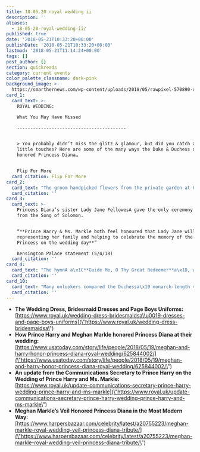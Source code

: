 ```yaml
---
title: 18.05.20 royal wedding ii
description: ''
aliases:
  - 18-05-20-royal-wedding-ii/
published: true
date: '2018-05-21T10:33:20+00:00'
publishDate: '2018-05-21T10:33:20+00:00'
lastmod: '2018-05-21T11:14:24+00:00'
tags: []
post_author: []
section: quickreads
category: current events
color_palette_classname: dark-pink
background_image: >-
  https://smarthernews.com/wp-content/uploads/2018/05/rawpixel-570890-unsplash-scaled.jpg
card_1:
  card_text: >-
    ROYAL WEDDING:  

    What You May Have Missed

    -----------------------------------------


    > You probably didn’t miss the glitz & glamour, but did you catch all of the
    little touches? Here are some of the many ways the Duke & Duchess of Sussex
    honored Princess Diana…


    Flip For More
  card_citation: Flip For More
card_2:
  card_text: "The groom handpicked flowers from the private garden at Kensington Palace to add to his bride’s bouquet, which included:\n\n*   Forget-Me-Nots: **Princess Dianaa\x19s favorite flower**\n*   Myrtle sprigs from stems plantedA by Queen Victoria in 1845 and a plant grown from the myrtle, which was also used in The Queena\x19s wedding bouquet in 1947"
  card_citation: ''
card_3:
  card_text: >-
    Princess Diana’s sister Lady Jane FellowesA gave the only ceremony reading –
    from the Song of Solomon.


    “**Prince Harry & Ms. Markle both feel honoured that Lady Jane will be
    representing her family and helping to celebrate the memory of the late
    Princess on the wedding day**”  

    Kensington Palace statement (5/4/18)
  card_citation: ''
card_4:
  card_text: "The hymnA a\x1C**Guide Me, O Thy Great Redeemer**a\x1D, which was sung at the wedding, was also sung during Princess Dianaa\x19s 1997 funeral.\n\nElton John, whoA performed “**Goodbye England’s Rose**“, a re-written version of “Candle in the Wind”, at Princess Diana’s funeral, was a wedding guest. He also performed at the lunchtime reception following the wedding."
  card_citation: ''
card_10:
  card_text: "Many onlookers compared the Duchessa\x19 monarch-length veil to Princess Dianaa\x19s veil from her 1981 wedding to Prince Charles. Unlike Diana's, hers featured embroidered flowers from each of the Commonwealth's 53 countries.\n\n[view sources](https://smarthernews.com/18-05-20-royal-wedding-ii/)"
  card_citation: ''
---
```

*   **The Wedding Dress, Bridesmaid Dresses and Page Boys Uniforms:** [https://www.royal.uk/wedding-dress-bridesmaidsa\\u0019-dresses-and-page-boys-uniforms](\"https://www.royal.uk/wedding-dress-bridesmaidsa\")
*   **How Prince Harry and Meghan Markle honored Princess Diana at their wedding:** [https://www.usatoday.com/story/life/people/2018/05/19/meghan-and-harry-honor-princess-diana-royal-wedding/625844002/](\"https://www.usatoday.com/story/life/people/2018/05/19/meghan-and-harry-honor-princess-diana-royal-wedding/625844002/\")
*   **An update from the Communications Secretary to Prince Harry on the Wedding of Prince Harry and Ms. Markle:** [https://www.royal.uk/update-communications-secretary-prince-harry-wedding-prince-harry-and-ms-markle](\"https://www.royal.uk/update-communications-secretary-prince-harry-wedding-prince-harry-and-ms-markle\")
*   **Meghan Markle’s Veil Honored Princess Diana in the Most Modern Way:** [https://www.harpersbazaar.com/celebrity/latest/a20755223/meghan-markle-royal-wedding-veil-princess-diana-tribute/](\"https://www.harpersbazaar.com/celebrity/latest/a20755223/meghan-markle-royal-wedding-veil-princess-diana-tribute/\")
